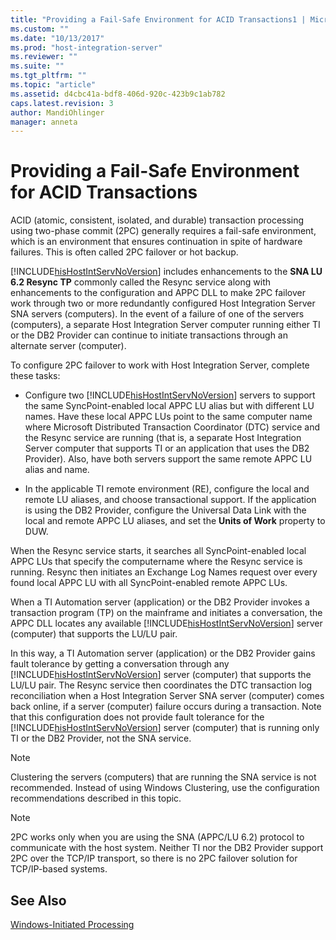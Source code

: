 ```yaml
---
title: "Providing a Fail-Safe Environment for ACID Transactions1 | Microsoft Docs"
ms.custom: ""
ms.date: "10/13/2017"
ms.prod: "host-integration-server"
ms.reviewer: ""
ms.suite: ""
ms.tgt_pltfrm: ""
ms.topic: "article"
ms.assetid: d4cbc41a-bdf8-406d-920c-423b9c1ab782
caps.latest.revision: 3
author: MandiOhlinger
manager: anneta
---
```

# Providing a Fail-Safe Environment for ACID Transactions
ACID (atomic, consistent, isolated, and durable) transaction processing using two-phase commit (2PC) generally requires a fail-safe environment, which is an environment that ensures continuation in spite of hardware failures. This is often called 2PC failover or hot backup.  
  
 [!INCLUDE[hisHostIntServNoVersion](../core/includes/hishostintservnoversion-md.md)] includes enhancements to the **SNA LU 6.2 Resync TP** commonly called the Resync service along with enhancements to the configuration and APPC DLL to make 2PC failover work through two or more redundantly configured Host Integration Server SNA servers (computers). In the event of a failure of one of the servers (computers), a separate Host Integration Server computer running either TI or the DB2 Provider can continue to initiate transactions through an alternate server (computer).  
  
 To configure 2PC failover to work with Host Integration Server, complete these tasks:  
  
-   Configure two [!INCLUDE[hisHostIntServNoVersion](../core/includes/hishostintservnoversion-md.md)] servers to support the same SyncPoint-enabled local APPC LU alias but with different LU names. Have these local APPC LUs point to the same computer name where Microsoft Distributed Transaction Coordinator (DTC) service and the Resync service are running (that is, a separate Host Integration Server computer that supports TI or an application that uses the DB2 Provider). Also, have both servers support the same remote APPC LU alias and name.  
  
-   In the applicable TI remote environment (RE), configure the local and remote LU aliases, and choose transactional support. If the application is using the DB2 Provider, configure the Universal Data Link with the local and remote APPC LU aliases, and set the **Units of Work** property to DUW.  
  
 When the Resync service starts, it searches all SyncPoint-enabled local APPC LUs that specify the computername where the Resync service is running. Resync then initiates an Exchange Log Names request over every found local APPC LU with all SyncPoint-enabled remote APPC LUs.  
  
 When a TI Automation server (application) or the DB2 Provider invokes a transaction program (TP) on the mainframe and initiates a conversation, the APPC DLL locates any available [!INCLUDE[hisHostIntServNoVersion](../core/includes/hishostintservnoversion-md.md)] server (computer) that supports the LU/LU pair.  
  
 In this way, a TI Automation server (application) or the DB2 Provider gains fault tolerance by getting a conversation through any [!INCLUDE[hisHostIntServNoVersion](../core/includes/hishostintservnoversion-md.md)] server (computer) that supports the LU/LU pair. The Resync service then coordinates the DTC transaction log reconciliation when a Host Integration Server SNA server (computer) comes back online, if a server (computer) failure occurs during a transaction. Note that this configuration does not provide fault tolerance for the [!INCLUDE[hisHostIntServNoVersion](../core/includes/hishostintservnoversion-md.md)] server (computer) that is running only TI or the DB2 Provider, not the SNA service.  
  
> [!NOTE]
>  Clustering the servers (computers) that are running the SNA service is not recommended. Instead of using Windows Clustering, use the configuration recommendations described in this topic.  
  
> [!NOTE]
>  2PC works only when you are using the SNA (APPC/LU 6.2) protocol to communicate with the host system. Neither TI nor the DB2 Provider support 2PC over the TCP/IP transport, so there is no 2PC failover solution for TCP/IP-based systems.  
  
## See Also  
 [Windows-Initiated Processing](../core/windows-initiated-processing.md)